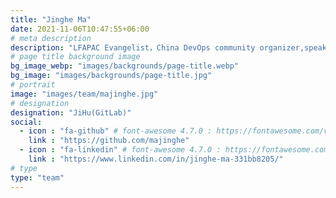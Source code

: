 ```yaml
---
title: "Jinghe Ma"
date: 2021-11-06T10:47:55+06:00
# meta description
description: "LFAPAC Evangelist，China DevOps community organizer,speaker，CDF Chinese Localization SIG co-chair，focus on Cloud Native & DevSecOps."
# page title background image
bg_image_webp: "images/backgrounds/page-title.webp"
bg_image: "images/backgrounds/page-title.jpg"
# portrait
image: "images/team/majinghe.jpg"
# designation
designation: "JiHu(GitLab)"
social:
  - icon : "fa-github" # font-awesome 4.7.0 : https://fontawesome.com/v4.7.0/icons/
    link : "https://github.com/majinghe"
  - icon : "fa-linkedin" # font-awesome 4.7.0 : https://fontawesome.com/v4.7.0/icons/
    link : "https://www.linkedin.com/in/jinghe-ma-331bb8205/"
# type
type: "team"
---
```


